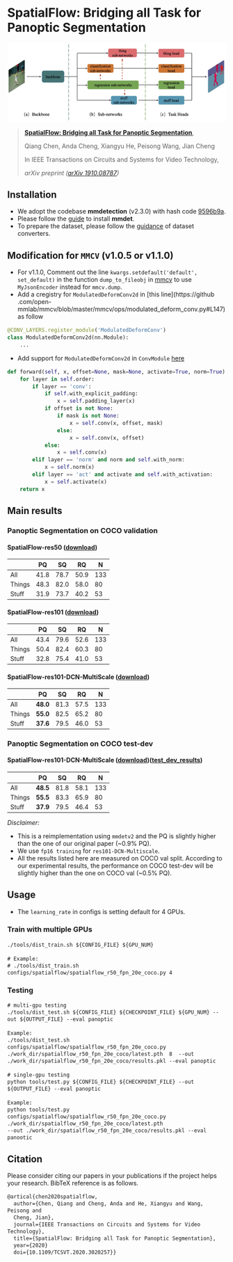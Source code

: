 # SpatialFlow: Bridging all Task for Panoptic Segmentation
![](resources/SpatialFlow.jpg)
> [**SpatialFlow: Bridging all Task for Panoptic Segmentation**](https://arxiv.org/abs/1910.08787v3),
> 
> Qiang Chen, Anda Cheng, Xiangyu He, Peisong Wang, Jian Cheng
> 
> In IEEE Transactions on Circuits and Systems for Video Technology,
>
> *arXiv preprint ([arXiv 1910.08787](https://arxiv.org/abs/1910.08787v3))*

## Installation
- We adopt the codebase **mmdetection** (v2.3.0) with hash code 
[9596b9a](https://github.com/open-mmlab/mmdetection/tree/9596b9a4c916ae601f9a8a641c3a0ea47265abec).
- Please follow the [guide](docs/install.md) to install **mmdet**.
- To prepare the dataset, please follow the [guidance](tools/panoptic_converters/README.md) of dataset converters.

## Modification for `MMCV` (v1.0.5 or v1.1.0)
- For v1.1.0, Comment out  the line `kwargs.setdefault('default', set_default)`
 in the function `dump_to_fileobj` in [mmcv](https://github.com/open-mmlab/mmcv/blob/master/mmcv/fileio/handlers/json_handler.py) to use `MyJsonEncoder` instead for `mmcv.dump`.
- Add a cregistry for `ModulatedDeformConv2d` in [this line](https://github
.com/open-mmlab/mmcv/blob/master/mmcv/ops/modulated_deform_conv.py#L147) as follow
```python
@CONV_LAYERS.register_module('ModulatedDeformConv')
class ModulatedDeformConv2d(nn.Module):
    ...
```
- Add support for `ModulatedDeformConv2d` in `ConvModule` [here](https://github.com/open-mmlab/mmcv/blob/master/mmcv/cnn/bricks/conv_module.py#L180)
```python
def forward(self, x, offset=None, mask=None, activate=True, norm=True):
    for layer in self.order:
        if layer == 'conv':
            if self.with_explicit_padding:
                x = self.padding_layer(x)
            if offset is not None:
                if mask is not None:
                    x = self.conv(x, offset, mask)
                else:
                    x = self.conv(x, offset)
            else:
                x = self.conv(x)
        elif layer == 'norm' and norm and self.with_norm:
            x = self.norm(x)
        elif layer == 'act' and activate and self.with_activation:
            x = self.activate(x)
    return x
```

## Main results

### Panoptic Segmentation on COCO validation

#### **SpatialFlow-res50** ([download](https://1drv.ms/u/s!AgM0VtBH3kV9ilUOYM2Hd7EQseB1?e=jQeiu5))
|  | PQ | SQ | RQ | N |
| ------ |------ | ------ | ------ | ------ |
| All | 41.8 | 78.7 | 50.9 | 133 |
| Things | 48.3 | 82.0 | 58.0 | 80 |
| Stuff | 31.9 | 73.7 | 40.2 | 53 |

#### **SpatialFlow-res101** ([download](https://1drv.ms/u/s!AgM0VtBH3kV9ilUOYM2Hd7EQseB1?e=jQeiu5))
|  | PQ | SQ | RQ | N |
| ------ |------ | ------ | ------ | ------ |
| All | 43.4 | 79.6 | 52.6 | 133 |
| Things | 50.4 | 82.4 | 60.3 | 80 |
| Stuff | 32.8 | 75.4 | 41.0 | 53 |

#### **SpatialFlow-res101-DCN-MultiScale** ([download](https://1drv.ms/u/s!AgM0VtBH3kV9ilUOYM2Hd7EQseB1?e=jQeiu5))
|  | PQ | SQ | RQ | N |
| ------ |------ | ------ | ------ | ------ |
| All | **48.0** | 81.3 | 57.5 | 133 |
| Things | **55.0** | 82.5 | 65.2 | 80 |
| Stuff | **37.6** | 79.5 | 46.0 | 53 |

### Panoptic Segmentation on COCO test-dev

#### **SpatialFlow-res101-DCN-MultiScale** ([download](https://1drv.ms/u/s!AgM0VtBH3kV9ilUOYM2Hd7EQseB1?e=jQeiu5))([test_dev_results](https://1drv.ms/u/s!AgM0VtBH3kV9ilUOYM2Hd7EQseB1?e=jQeiu5))
|  | PQ | SQ | RQ | N |
| ------ |------ | ------ | ------ | ------ |
| All | **48.5** | 81.8 | 58.1 | 133 |
| Things | **55.5** | 83.3 | 65.9 | 80 |
| Stuff | **37.9** | 79.5 | 46.4 | 53 |

*Disclaimer:*

- This is a reimplementation using `mmdetv2` and the PQ is slightly
 higher than the one of our original paper (~0.9% PQ).
- We use `fp16 training` for `res101-DCN-Multiscale`.
- All the results listed here are measured on COCO val split. According to 
our experimental results, the performance on COCO test-dev will be slightly 
higher than the one on COCO val (~0.5% PQ).

## Usage

- The `learning_rate` in configs is setting default for 4 GPUs.

### Train with multiple GPUs
```shell
./tools/dist_train.sh ${CONFIG_FILE} ${GPU_NUM}

# Example: 
# ./tools/dist_train.sh configs/spatialflow/spatialflow_r50_fpn_20e_coco.py 4
```

### Testing
```shell
# multi-gpu testing
./tools/dist_test.sh ${CONFIG_FILE} ${CHECKPOINT_FILE} ${GPU_NUM} --out ${OUTPUT_FILE} --eval panoptic
    
Example: 
./tools/dist_test.sh configs/spatialflow/spatialflow_r50_fpn_20e_coco.py 
./work_dir/spatialflow_r50_fpn_20e_coco/latest.pth  8  --out ./work_dir/spatialflow_r50_fpn_20e_coco/results.pkl --eval panoptic

# single-gpu testing
python tools/test.py ${CONFIG_FILE} ${CHECKPOINT_FILE} --out ${OUTPUT_FILE} --eval panoptic
    
Example: 
python tools/test.py configs/spatialflow/spatialflow_r50_fpn_20e_coco.py  ./work_dir/spatialflow_r50_fpn_20e_coco/latest.pth 
--out ./work_dir/spatialflow_r50_fpn_20e_coco/results.pkl --eval panootic
```

## Citation
Please consider citing our papers in your publications if the project helps your research. BibTeX reference is as follows.

```
@artical{chen2020spatialflow,
  author={Chen, Qiang and Cheng, Anda and He, Xiangyu and Wang, Peisong and 
  Cheng, Jian},
  journal={IEEE Transactions on Circuits and Systems for Video Technology}, 
  title={SpatialFlow: Bridging all Task for Panoptic Segmentation}, 
  year={2020}
  doi={10.1109/TCSVT.2020.3020257}}
```
